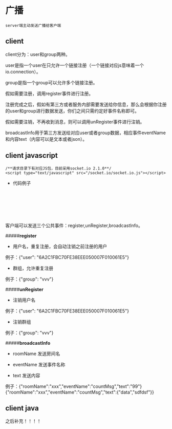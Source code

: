 # 广播
    server端主动发送广播给客户端
    
## client
client分为：user和group两种。

user是指一个user在只允许一个链接注册（一个链接对应js意味着一个io.connection）。

group是指一个group可以允许多个链接注册。

假如需要注册，调用register事件进行注册。

注册完成之后，假如有第三方或者服务内部需要发送给你信息，那么会根据你注册的user和group进行数据发送，你们之间只需约定好事件名称即可。

假如需要注销，不再收到消息，则可以调用unRegister事件进行注销。

broadcastInfo用于第三方发送给对应user或者group数据，相应事件eventName和内容text（内容可以是文本或者json）。
  
## client javascript
    /**请求目录下有对应JS包，目前采用socket.io 2.1.0**/
    <script type="text/javascript" src="/socket.io/socket.io.js"></script>
    
- 代码例子

    <pre><code>
    <script type="text/javascript" src="/socket.io/socket.io.js"></script>
    <script>
        var socket = io.connect('http://localhost:3000');
        socket.on("connect",function () {
            socket.emit("register", {"user": "6A2C1FBC70FE38EEE050007F010061E5"});
        });
    
        socket.on("receive", function (data) {
            console.log(data)
        });
    
        function sendGroupRegister() {
            socket.emit("register", {"group": "vvv"});
        }
    
        function sendUserDCN() {
            var data = {};
            data.roomName = "xxx";
            data.eventName = "countMsg";
            data.text = 99;
            socket.emit("broadcastInfo", data);
        }
    
        function sendGroupDCN() {
            var data = {};
            data.roomName = "vvv";
            data.eventName = "countMsg";
            data.text = 100;
            socket.emit("broadcastInfo", data);
        }
    </script>
    </code></pre>
    
客户端可以发送三个公共事件：register,unRegister,broadcastInfo。

#####**register**

- 用户名，重复注册，会自动注销之前注册的用户

例子：{"user": "6A2C1FBC70FE38EEE050007F010061E5"}

- 群组，允许重复注册

例子：{"group": "vvv"}

#####**unRegister**

- 注销用户名

例子：{"user": "6A2C1FBC70FE38EEE050007F010061E5"}

- 注销群组

例子：{"group": "vvv"}

#####**broadcastInfo**

- roomName
发送房间名

- eventName
发送事件名称

- text
发送内容

例子：{"roomName":"xxx","eventName":"countMsg","text":"99"}
{"roomName":"xxx","eventName":"countMsg","text":{"data","sdfdsf"}}

## client java

之后补充！！！！